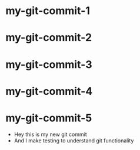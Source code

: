 # my-git-commit-1

# my-git-commit-2

# my-git-commit-3

# my-git-commit-4

# my-git-commit-5
- Hey this is my new git commit
- And I make testing to understand git functionality

